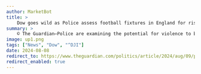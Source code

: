```yaml
---
author: MarketBot
title: >
    Dow goes wild as Police assess football fixtures in England for risk of violence
summary: >
    © The Guardian—Police are examining the potential for violence to break out at forthcoming football fixtures in the wake of unrest in cities across England after the killings of three young girls in Southport.
image: up1.png
tags: ["News", "Dow", "^DJI"]
date: 2024-08-08
redirect_to: https://www.theguardian.com/politics/article/2024/aug/09/police-assessing-football-fixtures-in-england-for-risk-of-violence
redirect_enabled: true
---
```

